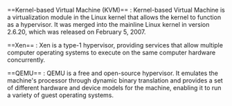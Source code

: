 ==Kernel-based Virtual Machine (KVM)==
: Kernel-based Virtual Machine is a virtualization module in the Linux kernel that allows the kernel to function as a hypervisor. It was merged into the mainline Linux kernel in version 2.6.20, which was released on February 5, 2007.

==Xen==
: Xen is a type-1 hypervisor, providing services that allow multiple computer operating systems to execute on the same computer hardware concurrently.

==QEMU==
: QEMU is a free and open-source hypervisor. It emulates the machine's processor through dynamic binary translation and provides a set of different hardware and device models for the machine, enabling it to run a variety of guest operating systems.
